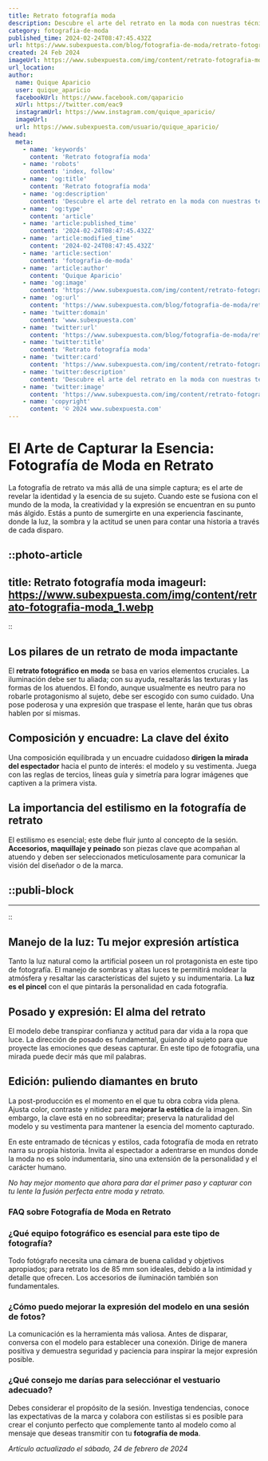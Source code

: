 ```yaml
---
title: Retrato fotografía moda
description: Descubre el arte del retrato en la moda con nuestras técnicas exclusivas para capturar elegancia y estilo en cada imagen.
category: fotografia-de-moda
published_time: 2024-02-24T08:47:45.432Z
url: https://www.subexpuesta.com/blog/fotografia-de-moda/retrato-fotografia-moda
created: 24 Feb 2024
imageUrl: https://www.subexpuesta.com/img/content/retrato-fotografia-moda_1.webp
url_location:
author:
  name: Quique Aparicio
  user: quique_aparicio
  facebookUrl: https://www.facebook.com/qaparicio
  xUrl: https://twitter.com/eac9
  instagramUrl: https://www.instagram.com/quique_aparicio/
  imageUrl: 
  url: https://www.subexpuesta.com/usuario/quique_aparicio/
head:
  meta:
    - name: 'keywords'
      content: 'Retrato fotografía moda'
    - name: 'robots'
      content: 'index, follow'
    - name: 'og:title'
      content: 'Retrato fotografía moda'
    - name: 'og:description'
      content: 'Descubre el arte del retrato en la moda con nuestras técnicas exclusivas para capturar elegancia y estilo en cada imagen.'
    - name: 'og:type'
      content: 'article'
    - name: 'article:published_time'
      content: '2024-02-24T08:47:45.432Z'
    - name: 'article:modified_time'
      content: '2024-02-24T08:47:45.432Z'
    - name: 'article:section'
      content: 'fotografia-de-moda'
    - name: 'article:author'
      content: 'Quique Aparicio'
    - name: 'og:image'
      content: 'https://www.subexpuesta.com/img/content/retrato-fotografia-moda_1.webp'
    - name: 'og:url'
      content: 'https://www.subexpuesta.com/blog/fotografia-de-moda/retrato-fotografia-moda'
    - name: 'twitter:domain'
      content: 'www.subexpuesta.com'
    - name: 'twitter:url'
      content: 'https://www.subexpuesta.com/blog/fotografia-de-moda/retrato-fotografia-moda'
    - name: 'twitter:title'
      content: 'Retrato fotografía moda'
    - name: 'twitter:card'
      content: 'https://www.subexpuesta.com/img/content/retrato-fotografia-moda_1.webp'
    - name: 'twitter:description'
      content: 'Descubre el arte del retrato en la moda con nuestras técnicas exclusivas para capturar elegancia y estilo en cada imagen.'
    - name: 'twitter:image'
      content: 'https://www.subexpuesta.com/img/content/retrato-fotografia-moda_1.webp'
    - name: 'copyright'
      content: '© 2024 www.subexpuesta.com'
---
```

# El Arte de Capturar la Esencia: Fotografía de Moda en Retrato

La fotografía de retrato va más allá de una simple captura; es el arte de revelar la identidad y la esencia de su sujeto. Cuando este se fusiona con el mundo de la moda, la creatividad y la expresión se encuentran en su punto más álgido. Estás a punto de sumergirte en una experiencia fascinante, donde la luz, la sombra y la actitud se unen para contar una historia a través de cada disparo.


::photo-article
---
title: Retrato fotografía moda
imageurl: https://www.subexpuesta.com/img/content/retrato-fotografia-moda_1.webp
---
::



## Los pilares de un retrato de moda impactante
El **retrato fotográfico en moda** se basa en varios elementos cruciales. La iluminación debe ser tu aliada; con su ayuda, resaltarás las texturas y las formas de los atuendos. El fondo, aunque usualmente es neutro para no robarle protagonismo al sujeto, debe ser escogido con sumo cuidado. Una pose poderosa y una expresión que traspase el lente, harán que tus obras hablen por sí mismas.

## Composición y encuadre: La clave del éxito
Una composición equilibrada y un encuadre cuidadoso **dirigen la mirada del espectador** hacia el punto de interés: el modelo y su vestimenta. Juega con las reglas de tercios, líneas guía y simetría para lograr imágenes que captiven a la primera vista.

## La importancia del estilismo en la fotografía de retrato
El estilismo es esencial; este debe fluir junto al concepto de la sesión. **Accesorios, maquillaje y peinado** son piezas clave que acompañan al atuendo y deben ser seleccionados meticulosamente para comunicar la visión del diseñador o de la marca.


  ::publi-block
  ---
  ---
  ::
  
  

## Manejo de la luz: Tu mejor expresión artística
Tanto la luz natural como la artificial poseen un rol protagonista en este tipo de fotografía. El manejo de sombras y altas luces te permitirá moldear la atmósfera y resaltar las características del sujeto y su indumentaria. La **luz es el pincel** con el que pintarás la personalidad en cada fotografía.

## Posado y expresión: El alma del retrato
El modelo debe transpirar confianza y actitud para dar vida a la ropa que luce. La dirección de posado es fundamental, guiando al sujeto para que proyecte las emociones que deseas capturar. En este tipo de fotografía, una mirada puede decir más que mil palabras.

## Edición: puliendo diamantes en bruto
La post-producción es el momento en el que tu obra cobra vida plena. Ajusta color, contraste y nitidez para **mejorar la estética** de la imagen. Sin embargo, la clave está en no sobreeditar; preserva la naturalidad del modelo y su vestimenta para mantener la esencia del momento capturado.

En este entramado de técnicas y estilos, cada fotografía de moda en retrato narra su propia historia. Invita al espectador a adentrarse en mundos donde la moda no es solo indumentaria, sino una extensión de la personalidad y el carácter humano.

*No hay mejor momento que ahora para dar el primer paso y capturar con tu lente la fusión perfecta entre moda y retrato.*

### FAQ sobre Fotografía de Moda en Retrato

### ¿Qué equipo fotográfico es esencial para este tipo de fotografía?
Todo fotógrafo necesita una cámara de buena calidad y objetivos apropiados; para retrato los de 85 mm son ideales, debido a la intimidad y detalle que ofrecen. Los accesorios de iluminación también son fundamentales.

### ¿Cómo puedo mejorar la expresión del modelo en una sesión de fotos?
La comunicación es la herramienta más valiosa. Antes de disparar, conversa con el modelo para establecer una conexión. Dirige de manera positiva y demuestra seguridad y paciencia para inspirar la mejor expresión posible.

### ¿Qué consejo me darías para selecciónar el vestuario adecuado?
Debes considerar el propósito de la sesión. Investiga tendencias, conoce las expectativas de la marca y colabora con estilistas si es posible para crear el conjunto perfecto que complemente tanto al modelo como al mensaje que deseas transmitir con tu **fotografía de moda**.

_Artículo actualizado el sábado, 24 de febrero de 2024_